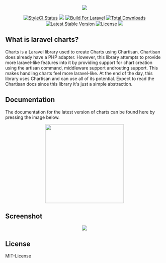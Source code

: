 <p align="center"><a href="https://charts.erik.cat"><img src="https://i.imgur.com/IOybQsZ.jpg"></a></p>
<p align="center">
<a href="https://styleci.io/repos/69124179"><img src="https://styleci.io/repos/69124179/shield?branch=master&style=flat" alt="StyleCI Status"></a>
<a class="badge-align" href="https://www.codacy.com/app/consoletvs/Charts?utm_source=github.com&amp;utm_medium=referral&amp;utm_content=ConsoleTVs/Charts&amp;utm_campaign=Badge_Grade"><img src="https://api.codacy.com/project/badge/Grade/b96ce6dd50de4a69ba191336a04a59e5"/></a>
<a href="https://styleci.io/repos/69124179"><img src="https://img.shields.io/badge/Built_for-Laravel-orange.svg" alt="Build For Laravel"></a>
<a href="https://packagist.org/packages/consoletvs/charts"><img src="https://poser.pugx.org/consoletvs/charts/d/total.svg" alt="Total Downloads"></a>
<a href="https://packagist.org/packages/consoletvs/charts"><img src="https://poser.pugx.org/consoletvs/charts/v/stable.svg" alt="Latest Stable Version"></a>
<a href="https://packagist.org/packages/consoletvs/charts"><img src="https://poser.pugx.org/consoletvs/charts/license.svg" alt="License"></a>
<a href="https://app.fossa.io/projects/git%2Bgithub.com%2FConsoleTVs%2FCharts?ref=badge_shield" alt="FOSSA Status"><img src="https://app.fossa.io/api/projects/git%2Bgithub.com%2FConsoleTVs%2FCharts.svg?type=shield"/></a>
</p>

## What is laravel charts?

Charts is a Laravel library used to create Charts using Chartisan. Chartisan does already have a PHP
adapter. However, this library attempts to provide more laravel-like features into it by providing support
for chart creation using the artisan command, middleware support androuting support. This makes handling
charts feel more laravel-like. At the end of the day, this library uses Chartisan and can use all
of its potential. Expect to read the Chartisan docs since this library it's just a simple abstraction.

## Documentation

The documentation for the latest version of charts can be found here by pressing the image below.

<p align="center"><a href="https://charts.erik.cat"><img height="250" src="https://i.imgur.com/F0PDyYE.png"></a></p>

## Screenshot

<p align="center"><img src="https://image.prntscr.com/image/pwONtZIUSOGnxud9Omh4-Q.png"></p>

## License

MIT-License